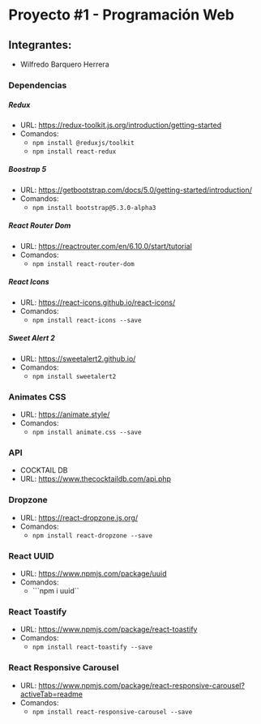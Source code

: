# Proyecto #1 - Programación Web

## Integrantes: 
* Wilfredo Barquero Herrera

### Dependencias
##### Redux
* URL: https://redux-toolkit.js.org/introduction/getting-started
* Comandos:
   - ```npm install @reduxjs/toolkit```
   - ```npm install react-redux```
##### Boostrap 5
* URL: https://getbootstrap.com/docs/5.0/getting-started/introduction/
* Comandos:
   - ```npm install bootstrap@5.3.0-alpha3```

##### React Router Dom
* URL: https://reactrouter.com/en/6.10.0/start/tutorial
* Comandos:
   - ```npm install react-router-dom```

##### React Icons
* URL: https://react-icons.github.io/react-icons/
* Comandos:
   - ```npm install react-icons --save```

##### Sweet Alert 2
* URL: https://sweetalert2.github.io/
* Comandos:
   - ```npm install sweetalert2```

### Animates CSS
* URL: https://animate.style/
* Comandos:
   - ```npm install animate.css --save```
   
### API 
* COCKTAIL DB
* URL: https://www.thecocktaildb.com/api.php

### Dropzone
* URL: https://react-dropzone.js.org/
* Comandos:
   - ```npm install react-dropzone --save```

### React UUID
* URL: https://www.npmjs.com/package/uuid
* Comandos:
   - ```npm i uuid``


### React Toastify
* URL: https://www.npmjs.com/package/react-toastify
* Comandos:
   - ```npm install react-toastify --save```


### React Responsive Carousel
* URL: https://www.npmjs.com/package/react-responsive-carousel?activeTab=readme
* Comandos:
   - ```npm install react-responsive-carousel --save```